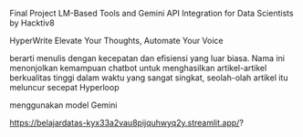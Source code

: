 Final Project LM-Based Tools and Gemini API Integration for Data Scientists by Hacktiv8

HyperWrite Elevate Your Thoughts, Automate Your Voice

berarti menulis dengan kecepatan dan efisiensi yang luar biasa. Nama ini menonjolkan kemampuan chatbot untuk menghasilkan artikel-artikel berkualitas tinggi dalam waktu yang sangat singkat, seolah-olah artikel itu meluncur secepat Hyperloop

menggunakan model Gemini

https://belajardatas-kyx33a2vau8pijquhwyq2y.streamlit.app/?
